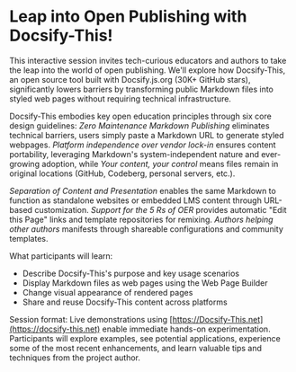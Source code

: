 # Leap into Open Publishing with Docsify-This!

This interactive session invites tech-curious educators and authors to take the leap into the world of open publishing. We'll explore how Docsify-This, an open source tool built with Docsify.js.org (30K+ GitHub stars), significantly lowers barriers by transforming public Markdown files into styled web pages without requiring technical infrastructure.

Docsify-This embodies key open education principles through six core design guidelines: _Zero Maintenance Markdown Publishing_ eliminates technical barriers, users simply paste a Markdown URL to generate styled webpages. _Platform independence over vendor lock-in_ ensures content portability, leveraging Markdown's system-independent nature and ever-growing adoption, while _Your content, your control_ means files remain in original locations (GitHub, Codeberg, personal servers, etc.).

_Separation of Content and Presentation_ enables the same Markdown to function as standalone websites or embedded LMS content through URL-based customization. _Support for the 5 Rs of OER_ provides automatic "Edit this Page" links and template repositories for remixing. _Authors helping other authors_ manifests through shareable configurations and community templates.

What participants will learn:

* Describe Docsify-This's purpose and key usage scenarios
* Display Markdown files as web pages using the Web Page Builder
* Change visual appearance of rendered pages
* Share and reuse Docsify-This content across platforms

Session format: Live demonstrations using [https://Docsify-This.net](https://docsify-this.net) enable immediate hands-on experimentation. Participants will explore examples, see potential applications, experience some of the most recent enhancements, and learn valuable tips and techniques from the project author.
